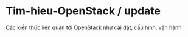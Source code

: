 ﻿# Tim-hieu-OpenStack / update
Các kiến thức liên quan tới OpenStack như cài đặt, cấu hình, vận hành
